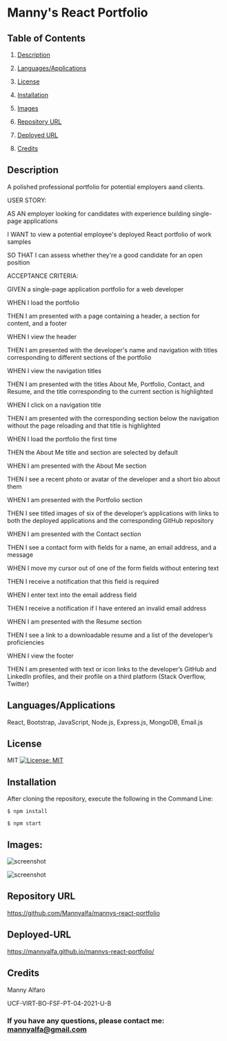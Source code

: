 # Manny's React Portfolio

## Table of Contents
1. [Description](#description)

2. [Languages/Applications](#languages-applications)

3. [License](#license)

4. [Installation](#installation)

5. [Images](#Images)

6. [Repository URL](#repository-url)

7. [Deployed URL](#deployed-url)

8. [Credits](#credits)

## Description

A polished professional portfolio for potential employers aand clients. 

USER STORY: 

AS AN employer looking for candidates with experience building single-page applications

I WANT to view a potential employee's deployed React portfolio of work samples

SO THAT I can assess whether they're a good candidate for an open position

ACCEPTANCE CRITERIA:

GIVEN a single-page application portfolio for a web developer

WHEN I load the portfolio

THEN I am presented with a page containing a header, a section for content, and a footer

WHEN I view the header

THEN I am presented with the developer's name and navigation with titles corresponding to different sections of the portfolio

WHEN I view the navigation titles

THEN I am presented with the titles About Me, Portfolio, Contact, and Resume, and the title corresponding to the current section is highlighted

WHEN I click on a navigation title

THEN I am presented with the corresponding section below the navigation without the page reloading and that title is highlighted

WHEN I load the portfolio the first time

THEN the About Me title and section are selected by default

WHEN I am presented with the About Me section

THEN I see a recent photo or avatar of the developer and a short bio about them

WHEN I am presented with the Portfolio section

THEN I see titled images of six of the developer’s applications with links to both the deployed applications and the corresponding GitHub repository

WHEN I am presented with the Contact section

THEN I see a contact form with fields for a name, an email address, and a message

WHEN I move my cursor out of one of the form fields without entering text

THEN I receive a notification that this field is required

WHEN I enter text into the email address field

THEN I receive a notification if I have entered an invalid email address

WHEN I am presented with the Resume section

THEN I see a link to a downloadable resume and a list of the developer’s proficiencies

WHEN I view the footer

THEN I am presented with text or icon links to the developer’s GitHub and LinkedIn profiles, and their profile on a third platform (Stack Overflow, Twitter) 

## Languages/Applications

React, Bootstrap, JavaScript, Node.js, Express.js, MongoDB, Email.js 


## License
MIT [![License: MIT](https://img.shields.io/badge/License-MIT-yellow.svg)](https://opensource.org/licenses/MIT)

## Installation
After cloning the repository, execute the following in the Command Line:

 	$ npm install

	$ npm start
  
## Images:

![screenshot]()

![screenshot]()

## Repository URL
https://github.com/Mannyalfa/mannys-react-portfolio

## Deployed-URL
https://mannyalfa.github.io/mannys-react-portfolio/
    

## Credits
Manny Alfaro

UCF-VIRT-BO-FSF-PT-04-2021-U-B


### If you have any questions, please contact me: mannyalfa@gmail.com